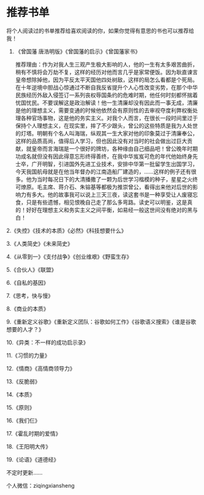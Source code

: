 # 推荐书单

将个人阅读过的书单推荐给喜欢阅读的你，如果你觉得有意思的书也可以推荐给我！

1. 《曾国藩 唐浩明版》《曾国藩的启示》《曾国藩家书》

   推荐理由：作为对我人生三观产生极大影响的人，他的一生有太多艰苦曲折，稍有不慎将会万劫不复，这样的经历对他而言几乎是家常便饭。因为耿直谏言皇帝想除掉他，因为平反太平天国他四处树敌，这样的局怎么看都是个死局。在十年逆境中胆战心惊通过不断自我反省提升个人心性改变劣势，在那个中华民族经历外敌入侵签订一系列丧权辱国条约的危难时期，他任何时刻都怀揣着忧国忧民。不要误解这是政治解读！他一生清廉却没有因此而一事无成，清廉是他的理想主义，需要变通的时候他依然会有原则性的去审视夺度利弊权衡处理各种官场事物，这是他的务实主义。对我个人而言，在很长一段时间里过于保持个人理想主义，在现实里，摔了不少跟头，曾公的这些特质是我为人处世的灯塔。明朝有个名人叫海瑞，纵观其一生大家对他的印象莫过于清廉奉公，这样的品质高尚，值得后人学习，但也因此没有对当时的社会做出过巨大贡献，就皇帝而言海瑞是一个很好的牌坊，各种缘由自己细品吧！曾公晚年时期功成名就但没有因此得意忘形终得善终，在我中华岌岌可危的年代他始终身先士卒，广开明智，引进国外先进工业技术，安排中华第一批留学生出国学习，今天我国航母就是在他当年督办的江南造船厂建造的，……这样的例子还有很多。他为当时每况日下的大清播撒了一颗为后世学习楷模的种子，星星之火终可燎原。毛主席、蒋介石、朱镕基等都极为推崇曾公，看得出来他对后世的影响力有多大。他的故事我可以说上三天三夜，读这套书是一种享受让人废寝忘食，只是有些遗憾，相见恨晚自己走了那么多弯路。读史可以明鉴，这是真的！好好在理想主义和务实主义之间平衡，如易经一般这世间没有绝对的黑与白！

2.《失控》《技术的本质》《必然》《科技想要什么》

3.《人类简史》《未来简史》

4.《从零到一》《支付战争》《创业维艰》《野蛮生存》

5.《合伙人》《联盟》

6.《自私的基因》

7.《思考，快与慢》

8.《商业的本质》

9.《重新定义谷歌》《重新定义团队：谷歌如何工作》《谷歌语义搜索》《谁是谷歌想要的人才？》

10.《异类：不一样的成功启示录》

11.《习惯的力量》

12.《情商》《高情商领导力》

13.《反脆弱》

14.《本质》

15.《原则》

16.《我们仨》

17.《霍乱时期的爱情》

18.《王阳明大传》

19.《论语》《道德经》





不定时更新……

个人微信：ziqingxiansheng


